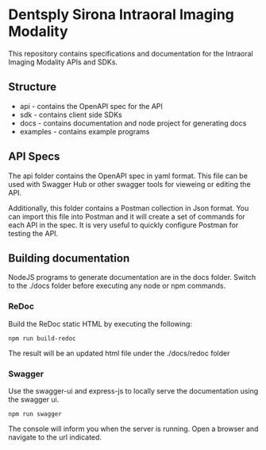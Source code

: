 # Dentsply Sirona Intraoral Imaging Modality
This repository contains specifications and documentation for the Intraoral Imaging Modality APIs and SDKs.

## Structure

* api - contains the OpenAPI spec for the API
* sdk - contains client side SDKs
* docs - contains documentation and node project for generating docs
* examples - contains example programs

## API Specs
The api folder contains the OpenAPI spec in yaml format. This file can be used with Swagger Hub or other swagger tools for vieweing or editing the API.

Additionally, this folder contains a Postman collection in Json format. You can import this file into Postman and it will create a set of commands for each API in the spec. It is very useful to quickly configure Postman for testing the API.

## Building documentation
NodeJS programs to generate documentation are in the docs folder. Switch to the ./docs folder before executing any node or npm commands.

### ReDoc
Build the ReDoc static HTML by executing the following:
    
`npm run build-redoc`

The result will be an updated html file under the ./docs/redoc folder

### Swagger
Use the swagger-ui and express-js to locally serve the documentation using the swagger ui.

`npm run swagger`

The console will inform you when the server is running. Open a browser and navigate to the url indicated.

